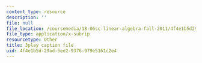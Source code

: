 ```yaml
---
content_type: resource
description: ''
file: null
file_location: /coursemedia/18-06sc-linear-algebra-fall-2011/4f4e1b5d29ad5ee29376979e5161c2e4_9Q1q7s1jTzU.vtt
file_type: application/x-subrip
resourcetype: Other
title: 3play caption file
uid: 4f4e1b5d-29ad-5ee2-9376-979e5161c2e4
---
```

